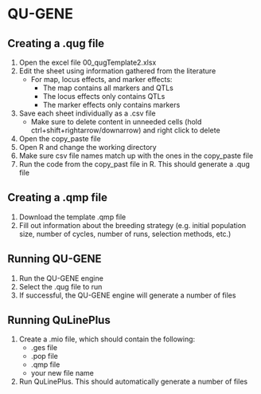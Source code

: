 
# QU-GENE
## Creating a .qug file
1. Open the excel file 00_qugTemplate2.xlsx
1. Edit the sheet using information gathered from the literature 
    * For map, locus effects, and marker effects:
        * The map contains all markers and QTLs
        * The locus effects only contains QTLs
        * The marker effects only contains markers 
1. Save each sheet individually as a .csv file 
    * Make sure to delete content in unneeded cells (hold ctrl+shift+rightarrow/downarrow) and right click to delete
1. Open the copy_paste file
1. Open R and change the working directory 
1. Make sure csv file names match up with the ones in the copy_paste file 
1. Run the code from the copy_past file in R. This should generate a .qug file 

## Creating a .qmp file
1. Download the template .qmp file 
1. Fill out information about the breeding strategy (e.g. initial population size, number of cycles, number of runs, selection methods, etc.)

## Running QU-GENE
1. Run the QU-GENE engine 
1. Select the .qug file to run 
1. If successful, the QU-GENE engine will generate a number of files 

## Running QuLinePlus
1. Create a .mio file, which should contain the following:
      * .ges file
      * .pop file
      * .qmp file 
      * your new file name
1. Run QuLinePlus. This should automatically generate a number of files 
   
